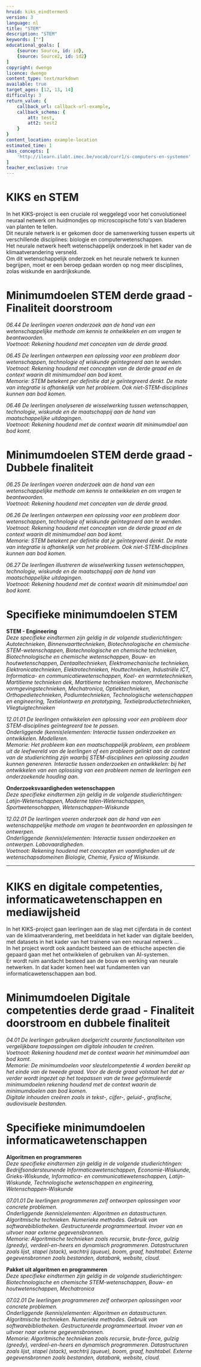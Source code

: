 ```yaml
---
hruid: kiks_eindtermen5
version: 3
language: nl
title: "STEM"
description: "STEM"
keywords: [""]
educational_goals: [
    {source: Source, id: id}, 
    {source: Source2, id: id2}
]
copyright: dwengo
licence: dwengo
content_type: text/markdown
available: true
target_ages: [12, 13, 14]
difficulty: 3
return_value: {
    callback_url: callback-url-example,
    callback_schema: {
        att: test,
        att2: test2
    }
}
content_location: example-location
estimated_time: 1
skos_concepts: [
    'http://ilearn.ilabt.imec.be/vocab/curr1/s-computers-en-systemen'
]
teacher_exclusive: true
---
```


# KIKS en STEM
In het KIKS-project is een cruciale rol weggelegd voor het convolutioneel neuraal netwerk om huidmondjes op microscopische foto's van bladeren van planten te tellen.<br>
Dit neurale netwerk is er gekomen door de samenwerking tussen experts uit verschillende disciplines: biologie en computerwetenschappen.<br> 
Het neurale netwerk heeft wetenschappelijk onderzoek in het kader van de klimaatverandering versneld. <br>
Om dit wetenschappelijk onderzoek en het neurale netwerk te kunnen begrijpen, moet er een beroep gedaan worden op nog meer disciplines, zolas wiskunde en aardrijkskunde.  

# Minimumdoelen STEM derde graad - Finaliteit doorstroom

*06.44 De leerlingen voeren onderzoek aan de hand van een wetenschappelijke methode om kennis te ontwikkelen en om vragen te beantwoorden.* <br>
*Voetnoot: Rekening houdend met concepten van de derde graad.*

*06.45 De leerlingen ontwerpen een oplossing voor een probleem door wetenschappen, technologie of wiskunde geïntegreerd aan te wenden.* <br>
*Voetnoot: Rekening houdend met concepten van de derde graad en de context waarin dit minimumdoel aan bod komt.* <br>
*Memorie: STEM betekent per definitie dat je geïntegreerd denkt. De mate van integratie is afhankelijk van het probleem. Ook niet-STEM-disciplines kunnen aan bod komen.*

*06.46 De leerlingen analyseren de wisselwerking tussen wetenschappen, technologie, wiskunde en de maatschappij aan de hand van maatschappelijke uitdagingen.* <br>
*Voetnoot: Rekening houdend met de context waarin dit minimumdoel aan bod komt.*

# Minimumdoelen STEM derde graad - Dubbele finaliteit

*06.25 De leerlingen voeren onderzoek aan de hand van een wetenschappelijke methode om kennis te ontwikkelen en om vragen te beantwoorden.* <br>
*Voetnoot: Rekening houdend met concepten van de derde graad.*

*06.26 De leerlingen ontwerpen een oplossing voor een probleem door wetenschappen, technologie of wiskunde geïntegreerd aan te wenden.* <br>
*Voetnoot: Rekening houdend met concepten van de derde graad en de context waarin dit minimumdoel aan bod komt.* <br>
*Memorie: STEM betekent per definitie dat je geïntegreerd denkt. De mate van integratie is afhankelijk van het probleem. Ook niet-STEM-disciplines kunnen aan bod komen.*

*06.27 De leerlingen illustreren de wisselwerking tussen wetenschappen, technologie, wiskunde en de maatschappij aan de hand van maatschappelijke uitdagingen.* <br>
*Voetnoot: Rekening houdend met de context waarin dit minimumdoel aan bod komt.*

# Specifieke minimumdoelen STEM

**STEM - Engineering** <br>
*Deze specifieke eindtermen zijn geldig in de volgende studierichtingen: Autotechnieken, Binnenvaarttechnieken, Biotechnologische en chemische STEM-wetenschappen, Biotechnologische en chemische technieken, Biotechnologische en chemische wetenschappen, Bouw- en houtwetenschappen, Dentaaltechnieken, Elektromechanische technieken, Elektronicatechnieken, Elektrotechnieken, Houttechnieken, Industriële ICT, Informatica- en communicatiewetenschappen, Koel- en warmtetechnieken, Martitieme technieken dek, Martitieme technieken motoren, Mechanische vormgevingstechnieken, Mechatronica, Optiektechnieken, Orthopedietechnieken, Podiumtechnieken, Technologische wetenschappen en engineering, Textielontwerp en prototyping, Textielproductietechnieken, Vliegtuigtechnieken*

*12.01.01 De leerlingen ontwikkelen een oplossing voor een probleem door STEM-disciplines geïntegreerd toe te passen.* <br>
*Onderliggende (kennis)elementen: Interactie tussen onderzoeken en ontwikkelen. Modelleren.* <br>
*Memorie: Het probleem kan een maatschappelijk probleem, een probleem uit de leefwereld van de leerlingen of een probleem gelinkt aan de context van de studierichting zijn waarbij STEM-disciplines een oplossing zouden kunnen genereren. Interactie tussen onderzoeken en ontwikkelen: bij het ontwikkelen van een oplossing van een probleem nemen de leerlingen een onderzoekende houding aan.*

**Onderzoeksvaardigheden wetenschappen**<br>
*Deze specifieke eindtermen zijn geldig in de volgende studierichtingen: Latijn-Wetenschappen, Moderne talen-Wetenschappen, Sportwetenschappen, Wetenschappen-Wiskunde*

*12.02.01 De leerlingen voeren onderzoek aan de hand van een wetenschappelijke methode om vragen te beantwoorden en oplossingen te ontwerpen.*<br>
*Onderliggende (kennis)elementen: Interactie tussen onderzoeken en ontwerpen. Labovaardigheden.* <br>
*Voetnoot: Rekening houdend met concepten en vaardigheden uit de wetenschapsdomeinen Biologie, Chemie, Fysica of Wiskunde.*

------

# KIKS en digitale competenties, informaticawetenschappen en mediawijsheid

In het KIKS-project gaan leerlingen aan de slag met cijferdata in de context van de klimaatverandering, met beelddata in het kader van digitale beelden, met datasets in het kader van het trainene van een neuraal netwerk ...<br>
In het project wordt ook aandacht besteed aan de ethische aspecten die gepaard gaan met het ontwikkelen of gebruiken van AI-systemen.<br>
Er wordt ruim aandacht besteed aan de bouw en werking van neurale netwerken. In dat kader komen heel wat fundamenten van informaticawetenschappen aan bod. 

# Minimumdoelen Digitale competenties derde graad - Finaliteit doorstroom en dubbele finaliteit

*04.01 De leerlingen gebruiken doelgericht courante functionaliteiten van vergelijkbare toepassingen om digitale inhouden te creëren.* <br>
*Voetnoot: Rekening houdend met de context waarin het minimumdoel aan bod komt.* <br>
*Memorie: De minimumdoelen voor sleutelcompetentie 4 worden bereikt op het einde van de tweede graad. Voor de derde graad volstaat het dat er verder wordt ingezet op het toepassen van de twee geformuleerde minimumdoelen rekening houdend met de context waarin de minimumdoelen aan bod komen.* <br>
*Digitale inhouden creëren zoals in tekst-, cijfer-, geluid-, grafische, audiovisuele bestanden.*

# Specifieke minimumdoelen informaticawetenschappen

**Algoritmen en programmeren**<br>
*Deze specifieke eindtermen zijn geldig in de volgende studierichtingen: Bedrijfsondersteunende Informaticawetenschappen, Economie-Wiskunde, Grieks-Wiskunde, Informatica- en communicatiewetenschappen, Latijn-Wiskunde, Technologische wetenschappen en engineering, Wetenschappen-Wiskunde*

*07.01.01 De leerlingen programmeren zelf ontworpen oplossingen voor concrete problemen.* <br>
*Onderliggende (kennis)elementen: Algoritmen en datastructuren. Algoritmische technieken. Numerieke methodes. Gebruik van softwarebibliotheken. Gestructureerde programmeertaal. Invoer van en uitvoer naar externe gegevensbronnen.* <br>
*Memorie: Algoritmische technieken zoals recursie, brute-force, gulzig (greedy), verdeel-en-heers en dynamisch programmeren. Datastructuren zoals lijst, stapel (stack), wachtrij (queue), boom, graaf, hashtabel. Externe gegevensbronnen zoals bestanden, databank, website, cloud.*

**Pakket uit algoritmen en programmeren** <br>
*Deze specifieke eindtermen zijn geldig in de volgende studierichtingen: Biotechnologische en chemische STEM-wetenschappen, Bouw- en houtwetenschappen, Mechatronica* 

*07.02.01 De leerlingen programmeren zelf ontworpen oplossingen voor concrete problemen.* <br>
*Onderliggende (kennis)elementen: Algoritmen en datastructuren. Algoritmische technieken. Numerieke methodes. Gebruik van softwarebibliotheken. Gestructureerde programmeertaal. Invoer van en uitvoer naar externe gegevensbronnen.* <br>
*Memorie: Algoritmische technieken zoals recursie, brute-force, gulzig (greedy), verdeel-en-heers en dynamisch programmeren. Datastructuren zoals lijst, stapel (stack), wachtrij (queue), boom, graaf, hashtabel. Externe gegevensbronnen zoals bestanden, databank, website, cloud.*

